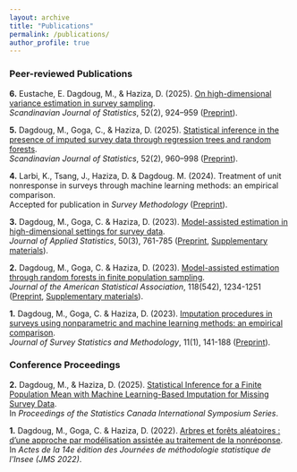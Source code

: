 ```yaml
---
layout: archive
title: "Publications"
permalink: /publications/
author_profile: true
---
```



### Peer-reviewed Publications


**6.** Eustache, E. Dagdoug, M., & Haziza, D. (2025). [On high-dimensional variance estimation in survey sampling](https://onlinelibrary.wiley.com/doi/full/10.1111/sjos.12776). <br>
*Scandinavian Journal of Statistics*, 52(2), 924–959 ([Preprint](http://mehdiDagdoug.github.io/files/EustacheDagdougHaziza(2025).pdf)).

**5.**  Dagdoug, M., Goga, C., & Haziza, D. (2025). [Statistical inference in the presence of imputed survey data through regression trees and random forests](https://onlinelibrary.wiley.com/doi/abs/10.1111/sjos.12777). <br>
*Scandinavian Journal of Statistics*, 52(2), 960–998 ([Preprint](http://mehdiDagdoug.github.io/files/DagdougGogaHaziza(2025).pdf)).

**4.** Larbi, K., Tsang, J., Haziza, D. & Dagdoug. M. (2024). Treatment of unit nonresponse in surveys through machine learning methods: an empirical comparison. <br>
Accepted for publication in *Survey Methodology* ([Preprint](http://mehdiDagdoug.github.io/files/LarbiTsangHazizaDagdoug(2024).pdf)).

**3.** Dagdoug, M., Goga, C. & Haziza, D. (2023). [Model-assisted estimation in high-dimensional settings for survey data](https://www.tandfonline.com/doi/abs/10.1080/02664763.2022.2047905). <br>
*Journal of Applied Statistics*, 50(3), 761-785 ([Preprint](http://mehdiDagdoug.github.io/files/HD_DagdougGogaHaziza.pdf), [Supplementary materials](http://mehdiDagdoug.github.io/files/SM_HD_DagdougGogaHaziza.pdf)).

**2.** Dagdoug, M., Goga, C. & Haziza, D. (2023). [Model-assisted estimation through random forests in finite population sampling](https://www.tandfonline.com/doi/abs/10.1080/01621459.2021.1987250?journalCode=uasa20). <br>
*Journal of the American Statistical Association*, 118(542), 1234-1251 ([Preprint](http://mehdiDagdoug.github.io/files/RF_DagdougGogaHaziza.pdf), [Supplementary materials](http://mehdiDagdoug.github.io/files/marfSM.pdf)).

**1.** Dagdoug, M., Goga, C. & Haziza, D. (2023). [Imputation procedures in surveys using nonparametric and machine learning methods: an empirical comparison](https://academic.oup.com/jssam/advance-article-abstract/doi/10.1093/jssam/smab004/6362120). <br>
*Journal of Survey Statistics and Methodology*, 11(1), 141-188 ([Preprint](http://mehdiDagdoug.github.io/files/IMP_DagdougGogaHaziza.pdf)).



### Conference Proceedings

**2.** Dagdoug, M., & Haziza, D. (2025). [Statistical Inference for a Finite Population Mean with Machine Learning-Based Imputation for Missing Survey Data](http://mehdiDagdoug.github.io/files/ProceedingsSymposium(25).pdf). <br>
In *Proceedings of the Statistics Canada International Symposium Series*. 

**1.** Dagdoug, M., Goga, C. & Haziza, D. (2022). [Arbres et forêts aléatoires : d’une approche par modélisation assistée au traitement de la nonréponse](http://mehdiDagdoug.github.io/files/jms2022.pdf). <br>
In *Actes de la 14e édition des Journées de méthodologie statistique de l'Insee (JMS 2022)*. 






